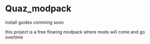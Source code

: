 # Quaz_modpack


install guides comming soon


this project is a free flowing modpack where mods will come and go overtime
